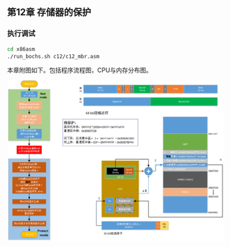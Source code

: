 ## 第12章 存储器的保护

### 执行调试
```bash
cd x86asm
./run_bochs.sh c12/c12_mbr.asm
```


本章附图如下。包括程序流程图，CPU与内存分布图。

![protect_mode](https://github.com/jkak/x86asm/blob/master/c12/c12.png)


